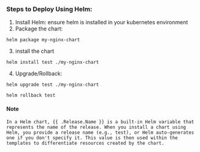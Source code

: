 ### Steps to Deploy Using Helm:

1. Install Helm: ensure helm is installed in your kubernetes environment
2. Package the chart:
```
helm package my-nginx-chart
```
3. install the chart
```
helm install test ./my-nginx-chart
```
4. Upgrade/Rollback:
```text
helm upgrade test ./my-nginx-chart

helm rollback test
```
#### Note
```textmate
In a Helm chart, {{ .Release.Name }} is a built-in Helm variable that represents the name of the release. When you install a chart using Helm, you provide a release name (e.g., test), or Helm auto-generates one if you don't specify it. This value is then used within the templates to differentiate resources created by the chart.
```